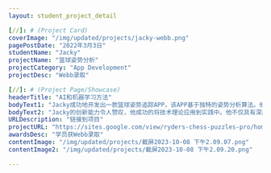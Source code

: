 ```yaml
---
layout: student_project_detail

[//]: # (Project Card)
coverImage: "/img/updated/projects/jacky-webb.png"
pagePostDate: "2022年3月3日"
studentName: "Jacky"
projectName: "篮球姿势分析"
projectCategory: "App Development"
projectDesc: "Webb录取"

[//]: # (Project Page/Showcase)
headerTitle: "AI和机器学习方法"
bodyText1: "Jacky成功地开发出一款篮球姿势追踪APP，该APP基于独特的姿势分析算法。他的这项创新成果获得专利，并使他得到了Webb学院的录取"
bodyText2: "Jacky的创新能力令人赞叹，他成功的将技术理论应用到实践中。他不仅具有深厚的计算机科学知识，也表现出出色的解决问题的能力和独立思考的精神。他的成功证明了他在未来学术和职业生涯中将取得辉煌的成就"
URLDescription: "链接到项目"
projectURL: "https://sites.google.com/view/ryders-chess-puzzles-pro/home"
awardsDesc: "学员获Webb录取"
contentImage: "/img/updated/projects/截屏2023-10-08 下午2.09.07.png"
contentImage2: "/img/updated/projects/截屏2023-10-08 下午2.09.20.png"

---
```

